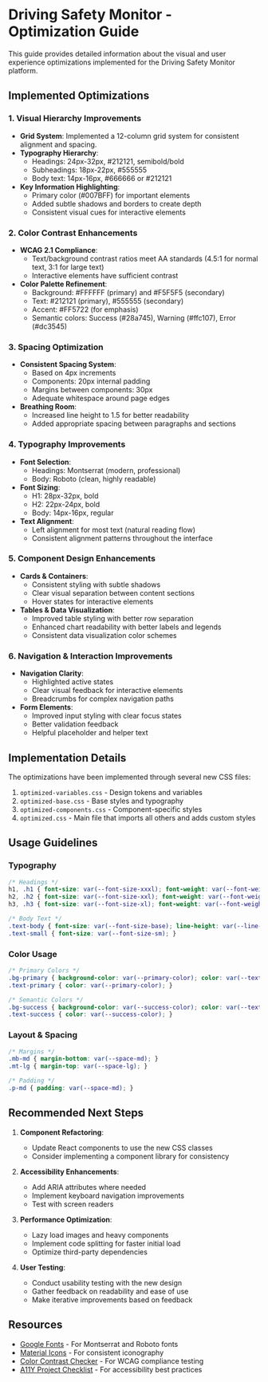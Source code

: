 # Driving Safety Monitor - Optimization Guide

This guide provides detailed information about the visual and user experience optimizations implemented for the Driving Safety Monitor platform.

## Implemented Optimizations

### 1. Visual Hierarchy Improvements

- **Grid System**: Implemented a 12-column grid system for consistent alignment and spacing.
- **Typography Hierarchy**:
  - Headings: 24px-32px, #212121, semibold/bold
  - Subheadings: 18px-22px, #555555
  - Body text: 14px-16px, #666666 or #212121
- **Key Information Highlighting**:
  - Primary color (#007BFF) for important elements
  - Added subtle shadows and borders to create depth
  - Consistent visual cues for interactive elements

### 2. Color Contrast Enhancements

- **WCAG 2.1 Compliance**:
  - Text/background contrast ratios meet AA standards (4.5:1 for normal text, 3:1 for large text)
  - Interactive elements have sufficient contrast
- **Color Palette Refinement**:
  - Background: #FFFFFF (primary) and #F5F5F5 (secondary)
  - Text: #212121 (primary), #555555 (secondary)
  - Accent: #FF5722 (for emphasis)
  - Semantic colors: Success (#28a745), Warning (#ffc107), Error (#dc3545)

### 3. Spacing Optimization

- **Consistent Spacing System**:
  - Based on 4px increments
  - Components: 20px internal padding
  - Margins between components: 30px
  - Adequate whitespace around page edges
- **Breathing Room**:
  - Increased line height to 1.5 for better readability
  - Added appropriate spacing between paragraphs and sections

### 4. Typography Improvements

- **Font Selection**:
  - Headings: Montserrat (modern, professional)
  - Body: Roboto (clean, highly readable)
- **Font Sizing**:
  - H1: 28px-32px, bold
  - H2: 22px-24px, bold
  - Body: 14px-16px, regular
- **Text Alignment**:
  - Left alignment for most text (natural reading flow)
  - Consistent alignment patterns throughout the interface

### 5. Component Design Enhancements

- **Cards & Containers**:
  - Consistent styling with subtle shadows
  - Clear visual separation between content sections
  - Hover states for interactive elements
- **Tables & Data Visualization**:
  - Improved table styling with better row separation
  - Enhanced chart readability with better labels and legends
  - Consistent data visualization color schemes

### 6. Navigation & Interaction Improvements

- **Navigation Clarity**:
  - Highlighted active states
  - Clear visual feedback for interactive elements
  - Breadcrumbs for complex navigation paths
- **Form Elements**:
  - Improved input styling with clear focus states
  - Better validation feedback
  - Helpful placeholder and helper text

## Implementation Details

The optimizations have been implemented through several new CSS files:

1. `optimized-variables.css` - Design tokens and variables
2. `optimized-base.css` - Base styles and typography
3. `optimized-components.css` - Component-specific styles
4. `optimized.css` - Main file that imports all others and adds custom styles

## Usage Guidelines

### Typography

```css
/* Headings */
h1, .h1 { font-size: var(--font-size-xxxl); font-weight: var(--font-weight-semibold); }
h2, .h2 { font-size: var(--font-size-xxl); font-weight: var(--font-weight-semibold); }
h3, .h3 { font-size: var(--font-size-xl); font-weight: var(--font-weight-semibold); }

/* Body Text */
.text-body { font-size: var(--font-size-base); line-height: var(--line-height-base); }
.text-small { font-size: var(--font-size-sm); }
```

### Color Usage

```css
/* Primary Colors */
.bg-primary { background-color: var(--primary-color); color: var(--text-light); }
.text-primary { color: var(--primary-color); }

/* Semantic Colors */
.bg-success { background-color: var(--success-color); color: var(--text-light); }
.text-success { color: var(--success-color); }
```

### Layout & Spacing

```css
/* Margins */
.mb-md { margin-bottom: var(--space-md); }
.mt-lg { margin-top: var(--space-lg); }

/* Padding */
.p-md { padding: var(--space-md); }
```

## Recommended Next Steps

1. **Component Refactoring**:
   - Update React components to use the new CSS classes
   - Consider implementing a component library for consistency

2. **Accessibility Enhancements**:
   - Add ARIA attributes where needed
   - Implement keyboard navigation improvements
   - Test with screen readers

3. **Performance Optimization**:
   - Lazy load images and heavy components
   - Implement code splitting for faster initial load
   - Optimize third-party dependencies

4. **User Testing**:
   - Conduct usability testing with the new design
   - Gather feedback on readability and ease of use
   - Make iterative improvements based on feedback

## Resources

- [Google Fonts](https://fonts.google.com/) - For Montserrat and Roboto fonts
- [Material Icons](https://fonts.google.com/icons) - For consistent iconography
- [Color Contrast Checker](https://webaim.org/resources/contrastchecker/) - For WCAG compliance testing
- [A11Y Project Checklist](https://www.a11yproject.com/checklist/) - For accessibility best practices
